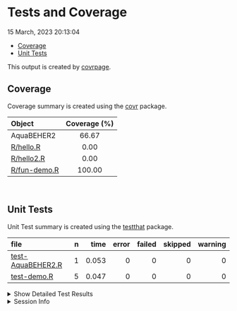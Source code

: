 Tests and Coverage
================
15 March, 2023 20:13:04

- <a href="#coverage" id="toc-coverage">Coverage</a>
- <a href="#unit-tests" id="toc-unit-tests">Unit Tests</a>

This output is created by
[covrpage](https://github.com/yonicd/covrpage).

## Coverage

Coverage summary is created using the
[covr](https://github.com/r-lib/covr) package.

| Object                          | Coverage (%) |
|:--------------------------------|:------------:|
| AquaBEHER2                      |    66.67     |
| [R/hello.R](../R/hello.R)       |     0.00     |
| [R/hello2.R](../R/hello2.R)     |     0.00     |
| [R/fun-demo.R](../R/fun-demo.R) |    100.00    |

<br>

## Unit Tests

Unit Test summary is created using the
[testthat](https://github.com/r-lib/testthat) package.

| file                                            |   n |  time | error | failed | skipped | warning |
|:------------------------------------------------|----:|------:|------:|-------:|--------:|--------:|
| [test-AquaBEHER2.R](testthat/test-AquaBEHER2.R) |   1 | 0.053 |     0 |      0 |       0 |       0 |
| [test-demo.R](testthat/test-demo.R)             |   5 | 0.047 |     0 |      0 |       0 |       0 |

<details closed>
<summary>
Show Detailed Test Results
</summary>

| file                                               | context    | test                 | status |   n |  time |
|:---------------------------------------------------|:-----------|:---------------------|:-------|----:|------:|
| [test-AquaBEHER2.R](testthat/test-AquaBEHER2.R#L2) | AquaBEHER2 | multiplication works | PASS   |   1 | 0.053 |
| [test-demo.R](testthat/test-demo.R#L4)             | demo       | Test demo            | PASS   |   5 | 0.047 |

</details>
<details>
<summary>
Session Info
</summary>

| Field    | Value                        |
|:---------|:-----------------------------|
| Version  | R version 4.2.2 (2022-10-31) |
| Platform | x86_64-pc-linux-gnu (64-bit) |
| Running  | Kali GNU/Linux Rolling       |
| Language | en_US                        |
| Timezone | Africa/Addis_Ababa           |

| Package  | Version |
|:---------|:--------|
| testthat | 3.1.6   |
| covr     | 3.6.1   |
| covrpage | 0.2     |

</details>
<!--- Final Status : pass --->
